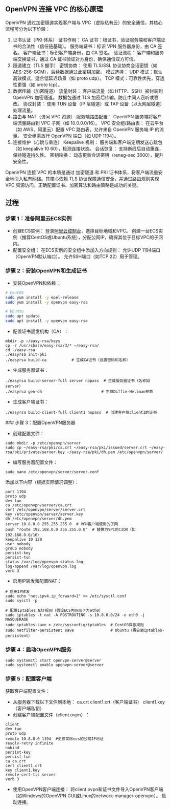 ## OpenVPN 连接 VPC 的核心原理

OpenVPN 通过加密隧道实现客户端与 VPC（虚拟私有云）的安全通信，其核心流程可分为以下阶段：

1. 证书认证（PKI 体系）‌
证书作用‌：
CA 证书‌：根证书，验证服务端和客户端证书的合法性（信任链基础）。
服务端证书‌：标识 VPN 服务器身份，由 CA 签名。
客户端证书‌：标识客户端身份，由 CA 签名。
验证流程‌：
客户端和服务端交换证书，通过 CA 证书验证对方身份，确保通信双方可信。
2. 隧道建立（TLS 握手）‌
密钥协商‌：
使用 TLS/SSL 协议协商会话密钥（如 AES-256-GCM），后续数据通过此密钥加密。
模式选择‌：
UDP 模式‌：默认高效模式，适合低延迟场景（如 proto udp）。
TCP 模式‌：可靠性优先，穿透性更强（如 proto tcp）。
3. 数据传输（加密隧道）‌
流量封装‌：
客户端流量（如 HTTP、SSH）被封装到 OpenVPN 加密隧道。
数据包通过 TLS 加密后传输，防止中间人窃听或篡改。
协议封装‌：
使用 ‌TUN 设备‌（IP 层隧道）或 ‌TAP 设备‌（以太网层隧道）处理流量。
4. 路由与 NAT（访问 VPC 资源）‌
服务端路由配置‌：
OpenVPN 服务端将客户端流量路由到 VPC 子网（如 10.0.0.0/16）。
VPC 安全组/路由表‌：
在云平台（如 AWS、阿里云）配置 VPC 路由表，允许来自 OpenVPN 服务端 IP 的流量。
安全组需放行 OpenVPN 端口（如 UDP 1194）。
5. 连接维护（心跳与重连）‌
Keepalive 机制‌：
服务端和客户端定期发送心跳包（如 keepalive 10 60），检测连接状态。
会话恢复‌：
支持断线后自动重连，保持隧道持久性。
密钥轮换‌：
动态更新会话密钥（reneg-sec 3600），提升安全性。

OpenVPN 连接 VPC 的本质是通过 ‌加密隧道‌ 和 ‌PKI 证书体系‌，将客户端流量安全地引入私有网络。其核心依赖 TLS 协议保障通信安全，并通过路由规则实现 VPC 资源访问。正确配置证书、加密算法和路由策略是成功的关键。

## 过程
### ‌步骤 1：准备阿里云ECS实例‌
- ‌创建ECS实例‌：
登录[阿里云控制台](https://ecs.console.aliyun.com/)，选择目标地域和VPC。
创建一台ECS实例（推荐CentOS或Ubuntu系统），分配公网IP，确保其位于目标VPC的子网内。
- ‌配置安全组‌：
在ECS实例的安全组中添加入方向规则：
允许UDP 1194端口（OpenVPN默认端口）。
允许SSH端口（如TCP 22）用于管理。
### ‌步骤 2：安装OpenVPN和生成证书‌
- ‌安装OpenVPN和依赖‌：
```bash
# CentOS
sudo yum install -y epel-release
sudo yum install -y openvpn easy-rsa

# Ubuntu
sudo apt update
sudo apt install -y openvpn easy-rsa
```
- ‌配置证书颁发机构（CA）‌：
```shell
mkdir -p ~/easy-rsa/keys
cp -r /usr/share/easy-rsa/3/* ~/easy-rsa/
cd ~/easy-rsa
./easyrsa init-pki
./easyrsa build-ca           # 生成CA证书（设置密码和名称）
```
- ‌生成服务器证书‌：
```shell
./easyrsa build-server-full server nopass  # 生成服务器证书（名称如server）
./easyrsa gen-dh                          # 生成Diffie-Hellman参数
``` 
- ‌生成客户端证书‌：
```shell
./easyrsa build-client-full client1 nopass  # 创建客户端client1的证书
```
###‌ 步骤 3：配置OpenVPN服务器
- ‌创建配置文件‌：
```shell
sudo mkdir -p /etc/openvpn/server
sudo cp ~/easy-rsa/pki/ca.crt ~/easy-rsa/pki/issued/server.crt ~/easy-rsa/pki/private/server.key ~/easy-rsa/pki/dh.pem /etc/openvpn/server/
```
- ‌编写服务器配置文件‌：
```shell
sudo nano /etc/openvpn/server/server.conf
```
添加以下内容（根据实际情况调整）：
```shell
port 1194
proto udp
dev tun
ca /etc/openvpn/server/ca.crt
cert /etc/openvpn/server/server.crt
key /etc/openvpn/server/server.key
dh /etc/openvpn/server/dh.pem
server 10.8.0.0 255.255.255.0  # VPN客户端使用的子网
push "route 192.168.0.0 255.255.0.0"  # 替换为VPC的CIDR（如192.168.0.0/16）
keepalive 10 120
user nobody
group nobody
persist-key
persist-tun
status /var/log/openvpn-status.log
log-append /var/log/openvpn.log
verb 3
```
- ‌启用IP转发和配置NAT‌：
```shell
# 启用IP转发
sudo echo "net.ipv4.ip_forward=1" >> /etc/sysctl.conf
sudo sysctl -p

# 配置iptables NAT规则（假设ECS内网网卡为eth0）
sudo iptables -t nat -A POSTROUTING -s 10.8.0.0/24 -o eth0 -j MASQUERADE
sudo iptables-save > /etc/sysconfig/iptables  # CentOS保存规则
sudo netfilter-persistent save                # Ubuntu（需安装iptables-persistent）
```
### ‌步骤 4：启动OpenVPN服务
```shell
sudo systemctl start openvpn-server@server
sudo systemctl enable openvpn-server@server
```
### ‌步骤 5：配置客户端‌
‌获取客户端配置文件‌：

- 从服务器下载以下文件到本地：
ca.crt
client1.crt（客户端证书）
client1.key（客户端私钥）
- 创建客户端配置文件（client.ovpn）‌：
```shell
client
dev tun
proto udp
remote 10.8.0.0 1194  #更换实际ecs的公网IP地址
resolv-retry infinite
nobind
persist-key
persist-tun
ca ca.crt
cert client1.crt
key client1.key
remote-cert-tls server
verb 3
```
- ‌使用OpenVPN客户端连接‌：
将client.ovpn和证书文件导入OpenVPN客户端（如Windows的OpenVPN GUI或Linux的network-manager-openvpn）。
启动连接。


